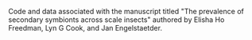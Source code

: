  Code and data associated with the manuscript titled "The prevalence of secondary symbionts across scale insects" authored by Elisha Ho Freedman, Lyn G Cook, and Jan Engelstaetder. 
